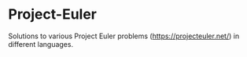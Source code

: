 # Project-Euler
Solutions to various Project Euler problems (https://projecteuler.net/) in different languages.
